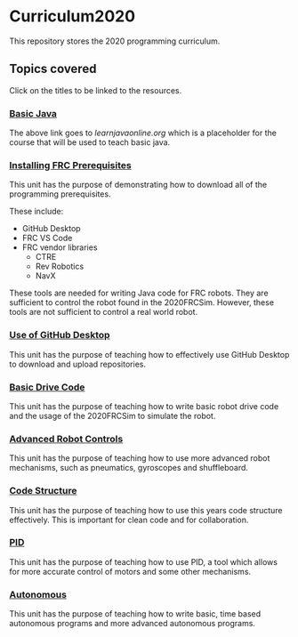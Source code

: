 # Curriculum2020

This repository stores the 2020 programming curriculum.

## Topics covered

Click on the titles to be linked to the resources.

### [Basic Java](https://www.learnjavaonline.org/)

The above link goes to *learnjavaonline.org* which is a placeholder for the course that will be used to teach basic java.

### [Installing FRC Prerequisites](https://github.com/iron-claw-972/Curriculum2020/blob/master/InstallingFrcPrereqs.md)

This unit has the purpose of demonstrating how to download all of the programming prerequisites.

These include:

- GitHub Desktop
- FRC VS Code
- FRC vendor libraries
  - CTRE
  - Rev Robotics
  - NavX

These tools are needed for writing Java code for FRC robots. They are sufficient to control the robot found in the 2020FRCSim. However, these tools are not sufficient to control a real world robot.

### [Use of GitHub Desktop](https://github.com/iron-claw-972/Curriculum2020/blob/master/GithubDesktop.md)

This unit has the purpose of teaching how to effectively use GitHub Desktop to download and upload repositories.

### [Basic Drive Code](https://github.com/iron-claw-972/Curriculum2020/blob/master/BasicDriveCode.md)

This unit has the purpose of teaching how to write basic robot drive code and the usage of the 2020FRCSim to simulate the robot.

### [Advanced Robot Controls](https://github.com/iron-claw-972/Curriculum2020/blob/master/AdvancedRobotControls.md)

This unit has the purpose of teaching how to use more advanced robot mechanisms, such as pneumatics, gyroscopes and shuffleboard.

### [Code Structure](https://github.com/iron-claw-972/Curriculum2020/blob/master/CodeStructure.md)

This unit has the purpose of teaching how to use this years code structure effectively. This is important for clean code and for collaboration.

### [PID](https://github.com/iron-claw-972/Curriculum2020/blob/master/PID.md)

This unit has the purpose of teaching how to use PID, a tool which allows for more accurate control of motors and some other mechanisms.

### [Autonomous](https://github.com/iron-claw-972/Curriculum2020/blob/master/Autonomous.md)

This unit has the purpose of teaching how to write basic, time based autonomous programs and more advanced autonomous programs.
